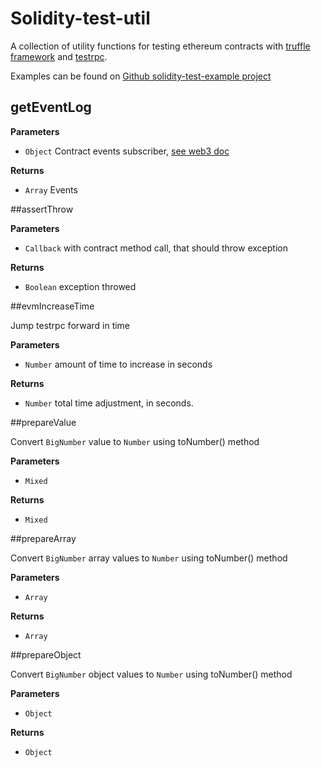 # Solidity-test-util

A collection of utility functions for testing ethereum contracts with [truffle framework](https://github.com/Consensys/truffle) and [testrpc](https://github.com/ethereumjs/testrpc).

Examples can be found on [Github solidity-test-example project](https://github.com/vitiko/solidity-test-example/blob/master/test/CongressWithTestUtil.js) 

## getEventLog
 
**Parameters**

-   `Object` Contract events subscriber,  [see web3 doc](https://github.com/ethereum/wiki/wiki/JavaScript-API#contract-events)

**Returns**
 
 - `Array`  Events
 
 
##assertThrow

**Parameters**

-   `Callback` with  contract method call, that should throw exception

**Returns**
 
 - `Boolean` exception throwed


##evmIncreaseTime

Jump testrpc forward in time 

**Parameters**

-   `Number` amount of time to increase in seconds

**Returns**
 
 - `Number`  total time adjustment, in seconds.
 
 
 
 ##prepareValue 
   
 Convert `BigNumber` value to `Number` using toNumber() method
   
 **Parameters**
   
 -  `Mixed` 
   
 **Returns**
   
 - `Mixed` 
  
 ##prepareArray 
 
  Convert `BigNumber` array values to `Number` using toNumber() method
    
  **Parameters**
    
  - `Array` 
    
  **Returns**
    
  - `Array` 
   
 ##prepareObject
 
  Convert `BigNumber` object values to `Number` using toNumber() method
    
  **Parameters**
    
  -   `Object` 
    
  **Returns**
    
  - `Object` 
